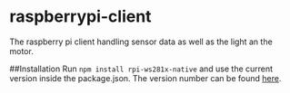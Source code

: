 # raspberrypi-client
The raspberry pi client handling sensor data as well as the light an the motor.

##Installation
Run ```npm install rpi-ws281x-native``` and use the current version inside the package.json.
The version number can be found [here](https://www.npmjs.com/package/rpi-ws281x-native).

